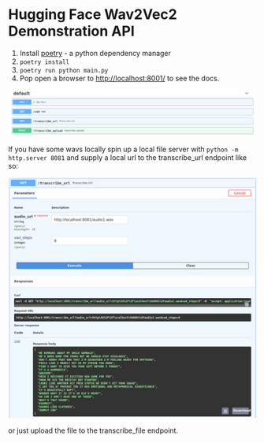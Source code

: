 # Hugging Face Wav2Vec2 Demonstration API

1. Install [poetry](https://python-poetry.org/docs/) - a python dependency manager
2. `poetry install`
3. `poetry run python main.py`
4. Pop open a browser to [http://localhost:8001/](http://localhost:8001/) to see the docs.

![Swagger API Documentation Screenshot](static/swagger_screenshot.png)

If you have some wavs locally spin up a local file server with `python -m http.server 8081` and supply a local url to the transcribe_url endpoint like so:

![Swagger API Documentation Screenshot](static/swagger_screenshot_2.png)

or just upload the file to the transcribe_file endpoint.